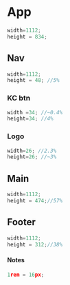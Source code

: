 
# App

```js
width=1112;
height = 834;
```

## Nav

```js
width=1112;
height = 48; //5%
```

### KC btn

```js
width =34; //~0.4%
height=34; //4%
```

### Logo

```js
width=26; //2.3%
height=26; //~3%
```

## Main

```js
width=1112;
height = 474;//57%
```

## Footer

```js
width=1112;
height = 312;//38%
```

#### Notes

```js
1rem = 16px;
```